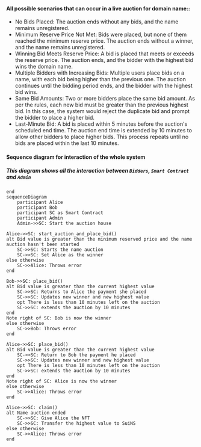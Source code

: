 #### All possible scenarios that can occur in a live auction for domain name::

- No Bids Placed: The auction ends without any bids, and the name remains unregistered.
- Minimum Reserve Price Not Met: Bids were placed, but none of them reached the minimum reserve price. The auction ends without a winner, and the name remains unregistered.
- Winning Bid Meets Reserve Price: A bid is placed that meets or exceeds the reserve price. The auction ends, and the bidder with the highest bid wins the domain name.
- Multiple Bidders with Increasing Bids: Multiple users place bids on a name, with each bid being higher than the previous one. The auction continues until the bidding period ends, and the bidder with the highest bid wins.
- Same Bid Amounts: Two or more bidders place the same bid amount. As per the rules, each new bid must be greater than the previous highest bid. In this case, the system would reject the duplicate bid and prompt the bidder to place a higher bid.
- Last-Minute Bid: A bid is placed within 5 minutes before the auction's scheduled end time. The auction end time is extended by 10 minutes to allow other bidders to place higher bids. This process repeats until no bids are placed within the last 10 minutes.

#### Sequence diagram for interaction of the whole system
##### This diagram shows all the interaction between `Bidders`, `Smart Contract` and `Admin`

```mermaid
end
sequenceDiagram
    participant Alice
    participant Bob
    participant SC as Smart Contract
    participant Admin
	Admin->>SC: Start the auction house

Alice->>SC: start_auction_and_place_bid()
alt Bid value is greater than the minimum reserved price and the name auction hasn't been started
    SC->>SC: Starts the name auction
    SC->>SC: Set Alice as the winner
else otherwise
    SC->>Alice: Throws error
end

Bob->>SC: place_bid()
alt Bid value is greater than the current highest value
    SC->>SC: Returns to Alice the payment she placed
    SC->>SC: Updates new winner and new highest value
    opt There is less than 10 minutes left on the auction
    SC->>SC: extends the auction by 10 minutes
end
Note right of SC: Bob is now the winner
else otherwise
    SC->>Bob: Throws error
end

Alice->>SC: place_bid()
alt Bid value is greater than the current highest value
    SC->>SC: Return to Bob the payment he placed
    SC->>SC: Updates new winner and new highest value
    opt There is less than 10 minutes left on the auction
    SC->>SC: extends the auction by 10 minutes
end
Note right of SC: Alice is now the winner
else otherwise
    SC->>Alice: Throws error
end

Alice->>SC: claim()
alt Name auction ended
    SC->>SC: Give Alice the NFT
    SC->>SC: Transfer the highest value to SuiNS
else otherwise
    SC->>Alice: Throws error
end

```
